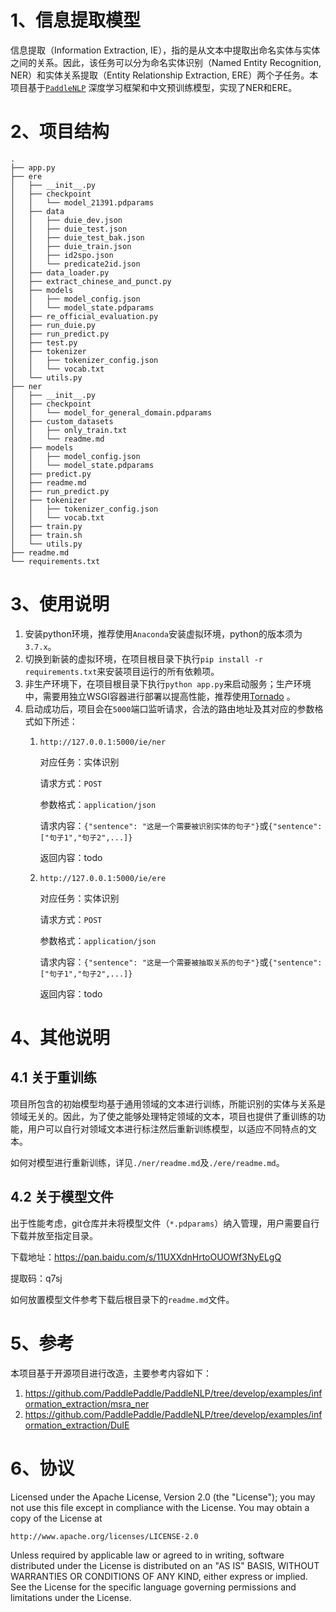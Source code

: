 # 1、信息提取模型
信息提取（Information Extraction, IE），指的是从文本中提取出命名实体与实体之间的关系。因此，该任务可以分为命名实体识别（Named Entity Recognition, 
NER）和实体关系提取（Entity Relationship Extraction, ERE）两个子任务。本项目基于[`PaddleNLP`](https://github.com/PaddlePaddle/PaddleNLP)
 深度学习框架和中文预训练模型，实现了NER和ERE。

# 2、项目结构
```text
.
├── app.py
├── ere
│   ├── __init__.py
│   ├── checkpoint
│   │   └── model_21391.pdparams
│   ├── data
│   │   ├── duie_dev.json
│   │   ├── duie_test.json
│   │   ├── duie_test_bak.json
│   │   ├── duie_train.json
│   │   ├── id2spo.json
│   │   └── predicate2id.json
│   ├── data_loader.py
│   ├── extract_chinese_and_punct.py
│   ├── models
│   │   ├── model_config.json
│   │   └── model_state.pdparams
│   ├── re_official_evaluation.py
│   ├── run_duie.py
│   ├── run_predict.py
│   ├── test.py
│   ├── tokenizer
│   │   ├── tokenizer_config.json
│   │   └── vocab.txt
│   └── utils.py
├── ner
│   ├── __init__.py
│   ├── checkpoint
│   │   └── model_for_general_domain.pdparams
│   ├── custom_datasets
│   │   ├── only_train.txt
│   │   └── readme.md
│   ├── models
│   │   ├── model_config.json
│   │   └── model_state.pdparams
│   ├── predict.py
│   ├── readme.md
│   ├── run_predict.py
│   ├── tokenizer
│   │   ├── tokenizer_config.json
│   │   └── vocab.txt
│   ├── train.py
│   ├── train.sh
│   └── utils.py
├── readme.md
└── requirements.txt

```

# 3、使用说明
1. 安装python环境，推荐使用`Anaconda`安装虚拟环境，python的版本须为`3.7.x`。
2. 切换到新装的虚拟环境，在项目根目录下执行`pip install -r requirements.txt`来安装项目运行的所有依赖项。
3. 非生产环境下，在项目根目录下执行`python app.py`来启动服务；生产环境中，需要用独立WSGI容器进行部署以提高性能，推荐使用[Tornado](http://docs.jinkan.org/docs/flask/deploying/wsgi-standalone.html#tornado) 。
4. 启动成功后，项目会在`5000`端口监听请求，合法的路由地址及其对应的参数格式如下所述：
   1. `http://127.0.0.1:5000/ie/ner`
   
      对应任务：实体识别      

      请求方式：`POST`
      
      参数格式：`application/json`
   
      请求内容：`{"sentence": "这是一个需要被识别实体的句子"}`或`{"sentence": ["句子1","句子2",...]}`

      返回内容：todo
   
   2. `http://127.0.0.1:5000/ie/ere`

      对应任务：实体识别      

      请求方式：`POST`
      
      参数格式：`application/json`
   
      请求内容：`{"sentence": "这是一个需要被抽取关系的句子"}`或`{"sentence": ["句子1","句子2",...]}`

      返回内容：todo

# 4、其他说明

## 4.1 关于重训练

项目所包含的初始模型均基于通用领域的文本进行训练，所能识别的实体与关系是领域无关的。因此，为了使之能够处理特定领域的文本，项目也提供了重训练的功能，用户可以自行对领域文本进行标注然后重新训练模型，以适应不同特点的文本。

如何对模型进行重新训练，详见`./ner/readme.md`及`./ere/readme.md`。

## 4.2 关于模型文件

出于性能考虑，git仓库并未将模型文件（`*.pdparams`）纳入管理，用户需要自行下载并放至指定目录。

下载地址：https://pan.baidu.com/s/11UXXdnHrtoOUOWf3NyELgQ

提取码：q7sj

如何放置模型文件参考下载后根目录下的`readme.md`文件。

# 5、参考

本项目基于开源项目进行改造，主要参考内容如下：

1. https://github.com/PaddlePaddle/PaddleNLP/tree/develop/examples/information_extraction/msra_ner
2. https://github.com/PaddlePaddle/PaddleNLP/tree/develop/examples/information_extraction/DuIE

# 6、协议
Licensed under the Apache License, Version 2.0 (the "License");
you may not use this file except in compliance with the License. You may obtain a copy of the License at

    http://www.apache.org/licenses/LICENSE-2.0

 Unless required by applicable law or agreed to in writing, software distributed under the License is distributed on an "AS IS" BASIS, WITHOUT WARRANTIES OR CONDITIONS OF ANY KIND, either express or implied. See the License for the specific language governing permissions and limitations under the License.